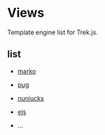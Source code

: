 # Views

Template engine list for Trek.js.

## list

* [marko](https://github.com/trekjs/views/tree/master/packages/marko)

* [pug](https://github.com/trekjs/views/tree/master/packages/pug)

* [nunjucks](https://github.com/trekjs/views/tree/master/packages/nunjucks)

* [ejs](https://github.com/trekjs/views/tree/master/packages/ejs)

* ...
